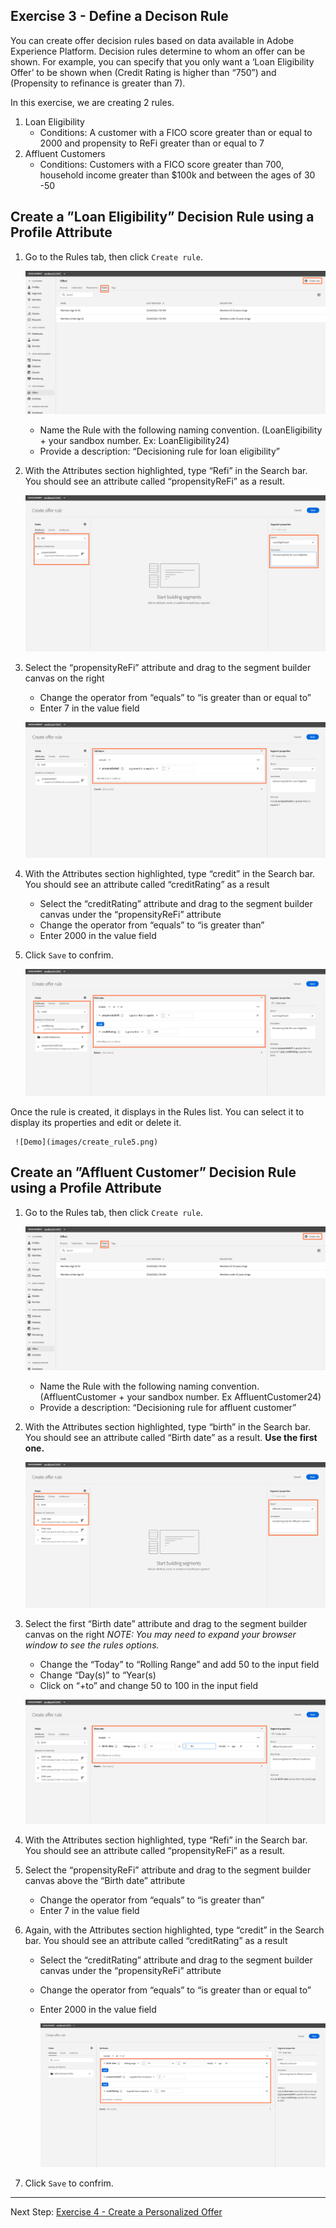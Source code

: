 ## Exercise 3 - Define a Decison Rule

You can create offer decision rules based on data available in Adobe Experience Platform. Decision rules determine to whom an offer can be shown.
For example, you can specify that you only want a ‘Loan Eligibility Offer’ to be shown when (Credit Rating is higher than “750”) and (Propensity to refinance is greater than 7).


In this exercise, we are creating 2 rules.

1. Loan Eligibility
    - Conditions: A customer with a FICO score greater than or equal to 2000 and propensity to ReFi greater than or equal to 7
2. Affluent Customers
    - Conditions: Customers with a FICO score greater than 700, household income greater than $100k and between the ages of 30 -50

## Create a ”Loan Eligibility” Decision Rule using a Profile Attribute

1.	Go to the Rules tab, then click `Create rule`.

    ![Demo](images/create_rule.png)
    
    - Name the Rule with the following naming convention. (LoanEligibility  + your sandbox number. Ex: LoanEligibility24)
    - Provide a description: “Decisioning rule for loan eligibility”

2.	With the Attributes section highlighted, type “Refi” in the Search bar. You should see an attribute called “propensityReFi” as a result. 

    ![Demo](images/create_rule2.png)
    
3.	Select the “propensityReFi” attribute and drag to the segment builder canvas on the right
    - Change the operator from “equals” to “is greater than or equal to”
    - Enter 7 in the value field

     ![Demo](images/create_rule3.png)  
     
4.	With the Attributes section highlighted, type “credit” in the Search bar. You should see an attribute called “creditRating” as a result 
    - Select the “creditRating” attribute and drag to the segment builder canvas under the “propensityReFi” attribute
    - Change the operator from “equals” to “is greater than”
    - Enter 2000 in the value field

5.  Click `Save` to confrim.

     ![Demo](images/create_rule4.png)  
     
Once the rule is created, it displays in the Rules list. You can select it to display its properties and edit or delete it.

     ![Demo](images/create_rule5.png)  

## Create an ”Affluent Customer” Decision Rule using a Profile Attribute

1.	Go to the Rules tab, then click `Create rule`.

    ![Demo](images/create_rule.png)
    
    - Name the Rule with the following naming convention. (AffluentCustomer  + your sandbox number. Ex AffluentCustomer24)
    - Provide a description: “Decisioning rule for affluent customer”

2.	With the Attributes section highlighted, type “birth” in the Search bar. You should see an attribute called “Birth date” as a result.  **Use the first one.**

    ![Demo](images/create_rule6.png)
    
3.	Select the first “Birth date” attribute and drag to the segment builder canvas on the right
*NOTE: You may need to expand your browser window to see the rules options.*
    - Change the “Today” to “Rolling Range” and add 50 to the input field
    - Change “Day(s)” to “Year(s)
    - Click on “+to” and change 50 to 100 in the input field

     ![Demo](images/create_rule7.png)  
     
4.	With the Attributes section highlighted, type “Refi” in the Search bar. You should see an attribute called “propensityReFi” as a result. 

5.	Select the “propensityReFi” attribute and drag to the segment builder canvas above the “Birth date” attribute
    - Change the operator from “equals” to “is greater than”
    - Enter 7 in the value field
    
6.	Again, with the Attributes section highlighted, type “credit” in the Search bar. You should see an attribute called “creditRating” as a result 
    - Select the “creditRating” attribute and drag to the segment builder canvas under the “propensityReFi” attribute
    - Change the operator from “equals” to “is greater than or equal to”
    - Enter 2000 in the value field

    
      ![Demo](images/create_rule8.png) 
      

5.  Click `Save` to confrim.


 ---

Next Step: [Exercise 4 - Create a Personalized Offer](Exercise4-PersonalizedOffers.md)
